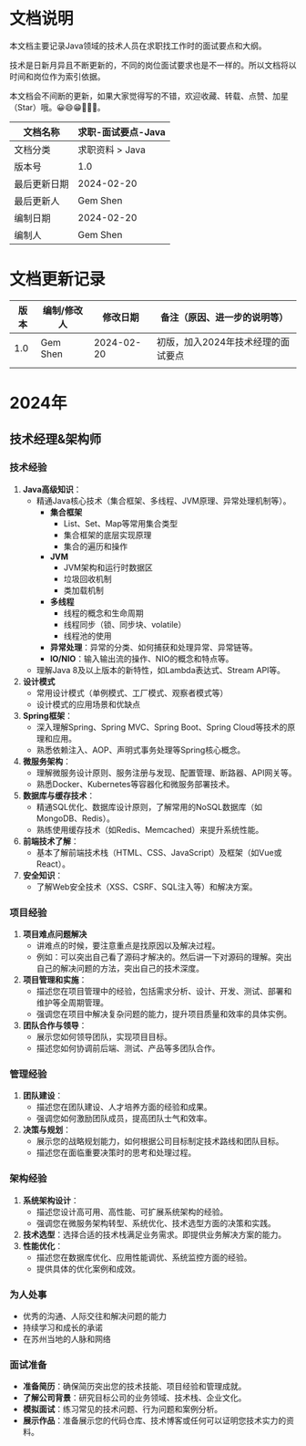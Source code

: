 # 文档说明

本文档主要记录Java领域的技术人员在求职找工作时的面试要点和大纲。

技术是日新月异且不断更新的，不同的岗位面试要求也是不一样的。所以文档将以时间和岗位作为索引依据。

本文档会不间断的更新，如果大家觉得写的不错，欢迎收藏、转载、点赞、加星（Star）哦。😀😄😁💖💗💞。

| 文档名称     | 求职-面试要点-Java |
| ------------ | ------------------ |
| 文档分类     | 求职资料 > Java    |
| 版本号       | 1.0                |
| 最后更新日期 | 2024-02-20         |
| 最后更新人   | Gem Shen           |
| 编制日期     | 2024-02-20         |
| 编制人       | Gem Shen           |



# 文档更新记录

| 版本 | 编制/修改人 | 修改日期   | 备注（原因、进一步的说明等）       |
| ---- | ----------- | ---------- | ---------------------------------- |
| 1.0  | Gem Shen    | 2024-02-20 | 初版，加入2024年技术经理的面试要点 |
|      |             |            |                                    |

 

# 2024年

## 技术经理&架构师

### 技术经验

1. **Java高级知识**：
   - 精通Java核心技术（集合框架、多线程、JVM原理、异常处理机制等）。
     - **集合框架**
       - List、Set、Map等常用集合类型
       - 集合框架的底层实现原理
       - 集合的遍历和操作
     - **JVM**
       - JVM架构和运行时数据区
       - 垃圾回收机制
       - 类加载机制
     - **多线程**
       - 线程的概念和生命周期
       - 线程同步（锁、同步块、volatile）
       - 线程池的使用
     - **异常处理**：异常的分类、如何捕获和处理异常、异常链等。
     - **IO/NIO**：输入输出流的操作、NIO的概念和特点等。
   - 理解Java 8及以上版本的新特性，如Lambda表达式、Stream API等。
2. **设计模式**
   - 常用设计模式（单例模式、工厂模式、观察者模式等）
   - 设计模式的应用场景和优缺点
3. **Spring框架**：
   - 深入理解Spring、Spring MVC、Spring Boot、Spring Cloud等技术的原理和应用。
   - 熟悉依赖注入、AOP、声明式事务处理等Spring核心概念。
4. **微服务架构**：
   - 理解微服务设计原则、服务注册与发现、配置管理、断路器、API网关等。
   - 熟悉Docker、Kubernetes等容器化和微服务部署技术。
5. **数据库与缓存技术**：
   - 精通SQL优化、数据库设计原则，了解常用的NoSQL数据库（如MongoDB、Redis）。
   - 熟练使用缓存技术（如Redis、Memcached）来提升系统性能。
6. **前端技术了解**：
   - 基本了解前端技术栈（HTML、CSS、JavaScript）及框架（如Vue或React）。
7. **安全知识**：
   - 了解Web安全技术（XSS、CSRF、SQL注入等）和解决方案。



### 项目经验

1. **项目难点问题解决**
   - 讲难点的时候，要注意重点是找原因以及解决过程。
   - 例如：可以突出自己看了源码才解决的。然后讲一下对源码的理解。突出自己的解决问题的方法，突出自己的技术深度。
2. **项目管理和实施**：
   - 描述您在项目管理中的经验，包括需求分析、设计、开发、测试、部署和维护等全周期管理。
   - 强调您在项目中解决复杂问题的能力，提升项目质量和效率的具体实例。
3. **团队合作与领导**：
   - 展示您如何领导团队，实现项目目标。
   - 描述您如何协调前后端、测试、产品等多团队合作。



### 管理经验

1. **团队建设**：
   - 描述您在团队建设、人才培养方面的经验和成果。
   - 强调您如何激励团队成员，提高团队士气和效率。
2. **决策与规划**：
   - 展示您的战略规划能力，如何根据公司目标制定技术路线和团队目标。
   - 描述您在面临重要决策时的思考和处理过程。



### 架构经验

1. **系统架构设计**：
   - 描述您设计高可用、高性能、可扩展系统架构的经验。
   - 强调您在微服务架构转型、系统优化、技术选型方面的决策和实践。
2. **技术选型**：选择合适的技术栈满足业务需求。即提供业务解决方案的能力。
3. **性能优化**：
   - 描述您在数据库优化、应用性能调优、系统监控方面的经验。
   - 提供具体的优化案例和成效。



### 为人处事

- 优秀的沟通、人际交往和解决问题的能力
- 持续学习和成长的承诺
- 在苏州当地的人脉和网络



### 面试准备

- **准备简历**：确保简历突出您的技术技能、项目经验和管理成就。
- **了解公司背景**：研究目标公司的业务领域、技术栈、企业文化。
- **模拟面试**：练习常见的技术问题、行为问题和案例分析。
- **展示作品**：准备展示您的代码仓库、技术博客或任何可以证明您技术实力的资料。



